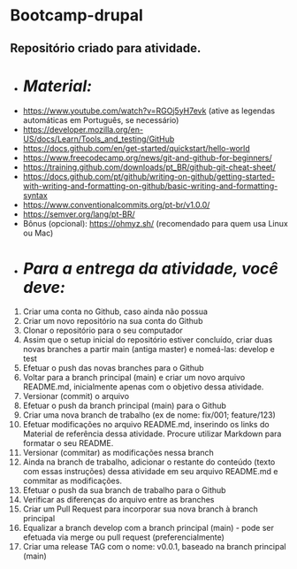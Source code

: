 # Bootcamp-drupal
  
## Repositório criado para atividade.


* _Material:_
  ===

- https://www.youtube.com/watch?v=RGOj5yH7evk (ative as legendas automáticas em Português, se necessário)
- https://developer.mozilla.org/en-US/docs/Learn/Tools_and_testing/GitHub
- https://docs.github.com/en/get-started/quickstart/hello-world
- https://www.freecodecamp.org/news/git-and-github-for-beginners/
- https://training.github.com/downloads/pt_BR/github-git-cheat-sheet/
- https://docs.github.com/pt/github/writing-on-github/getting-started-with-writing-and-formatting-on-github/basic-writing-and-formatting-syntax
- https://www.conventionalcommits.org/pt-br/v1.0.0/
- https://semver.org/lang/pt-BR/
- Bônus (opcional): https://ohmyz.sh/ (recomendado para quem usa Linux ou Mac)

##

* _Para a entrega da atividade, você deve:_
  ===

1. Criar uma conta no Github, caso ainda não possua
2. Criar um novo repositório na sua conta do Github
3. Clonar o repositório para o seu computador
4. Assim que o setup inicial do repositório estiver concluído, criar duas novas branches a partir main (antiga master) e nomeá-las: develop e test
5. Efetuar o push das novas branches para o Github 
6. Voltar para a branch principal (main) e criar um novo arquivo README.md, inicialmente apenas com o objetivo dessa atividade.
7. Versionar (commit) o arquivo
8. Efetuar o push da branch principal (main) para o Github
9. Criar uma nova branch de trabalho (ex de nome: fix/001; feature/123)
10. Efetuar modificações no arquivo README.md, inserindo os links do Material de referência dessa atividade. Procure utilizar Markdown para formatar o seu README.
11. Versionar (commitar) as modificações nessa branch
12. Ainda na branch de trabalho, adicionar o restante do conteúdo (texto com essas instruções) dessa atividade em seu arquivo README.md e commitar as modificações.
13. Efetuar o push da sua branch de trabalho para o Github
14. Verificar as diferenças do arquivo entre as branches
15. Criar um Pull Request para incorporar sua nova branch à branch principal
16. Equalizar a branch develop com a branch principal (main) - pode ser efetuada via merge ou pull request (preferencialmente)
17. Criar uma release TAG com o nome: v0.0.1, baseado na branch principal (main)
